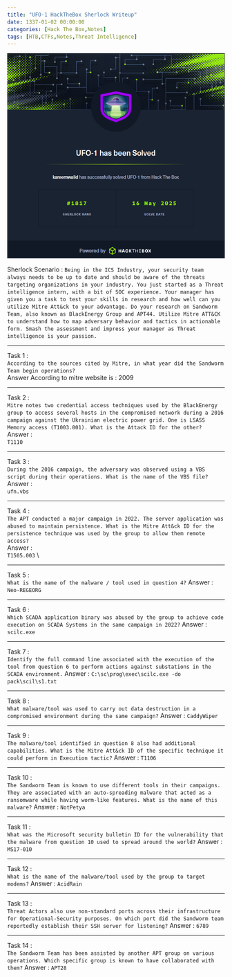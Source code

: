 ```yaml
---
title: "UFO-1 HackTheBox Sherlock Writeup"
date: 1337-01-02 00:00:00 
categories: [Hack The Box,Notes]
tags: [HTB,CTFs,Notes,Threat Intelligence]
---
```


![alt text](image.png)

Sherlock Scenario :
`
Being in the ICS Industry, your security team always needs to be up to date and should be aware of the threats targeting organizations in your industry. You just started as a Threat intelligence intern, with a bit of SOC experience. Your manager has given you a task to test your skills in research and how well can you utilize Mitre Att&ck to your advantage. Do your research on Sandworm Team, also known as BlackEnergy Group and APT44. Utilize Mitre ATT&CK to understand how to map adversary behavior and tactics in actionable form. Smash the assessment and impress your manager as Threat intelligence is your passion.
`

-------------------
Task 1 : \
`According to the sources cited by Mitre, in what year did the Sandworm Team begin operations?`\
Answer According to mitre website is : 2009

------
Task 2 :\
`Mitre notes two credential access techniques used by the BlackEnergy group to access several hosts in the compromised network during a 2016 campaign against the Ukrainian electric power grid. One is LSASS Memory access (T1003.001). What is the Attack ID for the other?`\
Answer : \
`T1110`

-----
Task 3 :\
`During the 2016 campaign, the adversary was observed using a VBS script during their operations. What is the name of the VBS file?` \
Answer : \
`ufn.vbs`

------------------------------------------------------
Task 4 :\
`The APT conducted a major campaign in 2022. The server application was abused to maintain persistence. What is the Mitre Att&ck ID for the persistence technique was used by the group to allow them remote access?`\
Answer :\
`T1505.003` \

------------------------------------------
Task 5 :\
`What is the name of the malware / tool used in question 4?`
Answer :
`Neo-REGEORG`

-----
Task 6 :\
`Which SCADA application binary was abused by the group to achieve code execution on SCADA Systems in the same campaign in 2022?`
Answer :
`scilc.exe`

-----
Task 7 :\
`Identify the full command line associated with the execution of the tool from question 6 to perform actions against substations in the SCADA environment.`
Answer :
`C:\sc\prog\exec\scilc.exe -do pack\scil\s1.txt`

-----
Task 8 :\
`What malware/tool was used to carry out data destruction in a compromised environment during the same campaign?`
Answer :
`CaddyWiper`

-----
Task 9 :\
`The malware/tool identified in question 8 also had additional capabilities. What is the Mitre Att&ck ID of the specific technique it could perform in Execution tactic?`
Answer :
`T1106`

-----
Task 10 :\
`The Sandworm Team is known to use different tools in their campaigns. They are associated with an auto-spreading malware that acted as a ransomware while having worm-like features. What is the name of this malware?`
Answer :
`NotPetya`

-----
Task 11 :\
`What was the Microsoft security bulletin ID for the vulnerability that the malware from question 10 used to spread around the world?`
Answer :
`MS17-010`

-----
Task 12 :\
`What is the name of the malware/tool used by the group to target modems?`
Answer :
`AcidRain`

-----
Task 13 :\
`Threat Actors also use non-standard ports across their infrastructure for Operational-Security purposes. On which port did the Sandworm team reportedly establish their SSH server for listening?`
Answer :
`6789`

-----
Task 14 :\
`The Sandworm Team has been assisted by another APT group on various operations. Which specific group is known to have collaborated with them?`
Answer :
`APT28`

